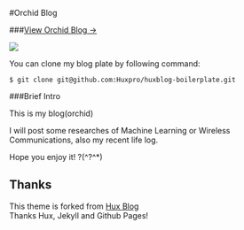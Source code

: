 #Orchid Blog

###[View Orchid Blog &rarr;](http://debuggy.github.io)

![](http://debuggy.github.io/img/blog-desktop.jpg)

You can clone my blog plate by following command:

```
$ git clone git@github.com:Huxpro/huxblog-boilerplate.git
```
###Brief Intro

This is my blog(orchid)

I will post some researches of Machine Learning or Wireless Communications, also my recent life log.

Hope you enjoy it! ?(^?^*)

## Thanks

This theme is forked from [Hux Blog](https://github.com/Huxpro/huxpro.github.io.git)  
Thanks Hux, Jekyll and Github Pages!
